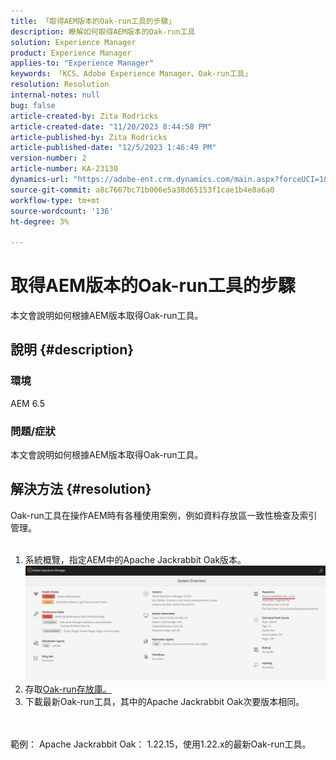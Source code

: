 ```yaml
---
title: 「取得AEM版本的Oak-run工具的步驟」
description: 瞭解如何取得AEM版本的Oak-run工具
solution: Experience Manager
product: Experience Manager
applies-to: "Experience Manager"
keywords: 「KCS、Adobe Experience Manager、Oak-run工具」
resolution: Resolution
internal-notes: null
bug: false
article-created-by: Zita Rodricks
article-created-date: "11/20/2023 8:44:58 PM"
article-published-by: Zita Rodricks
article-published-date: "12/5/2023 1:46:49 PM"
version-number: 2
article-number: KA-23130
dynamics-url: "https://adobe-ent.crm.dynamics.com/main.aspx?forceUCI=1&pagetype=entityrecord&etn=knowledgearticle&id=afcab8a5-e587-ee11-8179-6045bd006b3d"
source-git-commit: a8c7667bc71b006e5a38d65153f1cae1b4e8a6a0
workflow-type: tm+mt
source-wordcount: '136'
ht-degree: 3%

---
```


# 取得AEM版本的Oak-run工具的步驟


本文會說明如何根據AEM版本取得Oak-run工具。

## 說明 {#description}


### 環境

AEM 6.5

### 問題/症狀

本文會說明如何根據AEM版本取得Oak-run工具。


## 解決方法 {#resolution}

Oak-run工具在操作AEM時有各種使用案例，例如資料存放區一致性檢查及索引管理。<br>    <br>
1. 系統概覽，指定AEM中的Apache Jackrabbit Oak版本。
   ![](assets/9c19e0e0-dc7d-ee11-8179-6045bd006a22.png)
2. 存取[Oak-run存放庫。](https://repo1.maven.org/maven2/org/apache/jackrabbit/oak-run/)
3. 下載最新Oak-run工具，其中的Apache Jackrabbit Oak次要版本相同。

<br>    <br>    範例： Apache Jackrabbit Oak： 1.22.15，使用1.22.x的最新Oak-run工具。